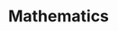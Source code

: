 ---
layout: grid
title: Mathematics
description: >
  Posts in Mathematics category
slug: Mathematics
permalink: mathematics
---